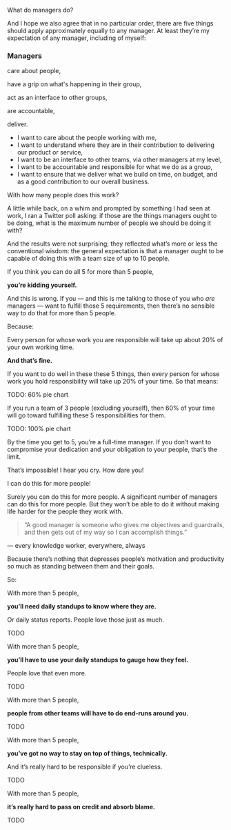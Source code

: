 What do managers do?

<!-- Note -->
And I hope we also agree that in no particular order, there are five
things should apply approximately equally to any manager. At least
they’re my expectation of any manager, including of myself:


###  Managers

care about people,

have a grip on what's happening in their group,

act as an interface to other groups,

are accountable,

deliver.

<!-- Note -->

* I want to care about the people working with me,
* I want to understand where they are in their contribution to
  delivering our product or service,
* I want to be an interface to other teams, via other managers at my
  level,
* I want to be accountable and responsible for what we do as a group,
* I want to ensure that we deliver what we build on time, on budget,
  and as a good contribution to our overall business.


With how many people does this work?

<!-- Note -->
A little while back, on a whim and prompted by something I had seen at
work, I ran a Twitter poll asking: if those are the things managers
ought to be doing, what is the maximum number of people we should be
doing it with?


<!-- .slide: data-background-image="images/poll.png" data-background-size="contain" -->

<!-- Note -->
And the results were not surprising; they reflected what’s more or
less the conventional wisdom: the general expectation is that a
manager ought to be capable of doing this with a team size of up to 10
people.


If you think you can do all 5 for more than 5 people,

**you’re kidding yourself.**

<!-- Note --> 
And this is wrong. If you — and this is me talking to those of you who
*are* managers — want to fulfill those 5 requirements, then there’s no
sensible way to do that for more than 5 people.

Because:


Every person for whose work you are responsible will take up about
20% of your own working time.

**And that’s fine.**

<!-- Note -->
If you want to do well in these these 5 things, then every person for
whose work you hold responsibility will take up 20% of your time. So
that means:


TODO: 60% pie chart

<!-- Note -->
If you run a team of 3 people (excluding yourself), then 60% of your
time will go toward fulfilling these 5 responsibilities for them.


TODO: 100% pie chart

<!-- Note -->
By the time you get to 5, you’re a full-time manager. If you don’t
want to compromise your dedication and your obligation to your people,
that’s the limit.

That’s impossible! I hear you cry. How dare you!


I can do this for more people!

<!-- Note -->
Surely you can do this for more people. A significant number of
managers can do this for more people. But they won’t be able to do it
without making life harder for the people they work with.


> “A good manager is someone who gives me objectives and guardrails,
> and then gets out of my way so I can accomplish things.”

— every knowledge worker, everywhere, always

<!-- Note -->
Because there’s nothing that depresses people’s motivation and
productivity so much as standing between them and their goals.

So:


With more than 5 people,

**you’ll need daily standups to know where they are.**

Or daily status reports. People love those just as much.

<!-- Note -->
TODO


With more than 5 people,

**you’ll have to use your daily standups to gauge how they feel.**

People love that even more.

<!-- Note -->
TODO


With more than 5 people,

**people from other teams will have to do end-runs around you.**

<!-- Note -->
TODO


With more than 5 people,

**you’ve got no way to stay on top of things, technically.**

And it’s really hard to be responsible if you’re clueless.

<!-- Note -->
TODO


With more than 5 people,

**it’s really hard to pass on credit and absorb blame.**

<!-- Note -->
TODO
